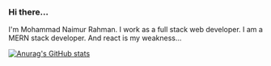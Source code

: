 ### Hi there...
I'm Mohammad Naimur Rahman. I work as a full stack web developer. I am a MERN stack developer. And react is my weakness...

[![Anurag's GitHub stats](https://github-readme-stats.vercel.app/api?username=mohammad-naimur-rahman)](https://github.com/anuraghazra/github-readme-stats)
